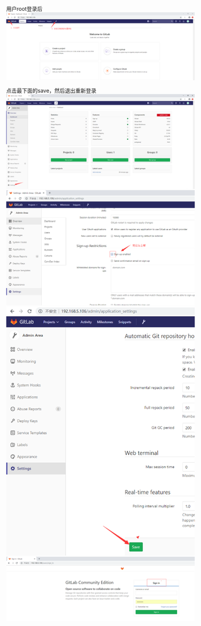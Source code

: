 用户root登录后
![图片1](../../pictures/tools/gitlab/close/1.png)

点击最下面的save，然后退出重新登录
![图片2](../../pictures/tools/gitlab/close/2.png)
![图片3](../../pictures/tools/gitlab/close/3.png)
![图片4](../../pictures/tools/gitlab/close/4.png)
![图片5](../../pictures/tools/gitlab/close/5.png)